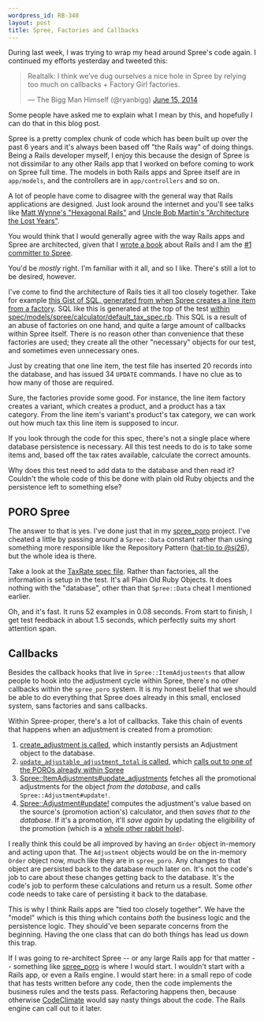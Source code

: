 ```yaml
--- 
wordpress_id: RB-348
layout: post
title: Spree, Factories and Callbacks
---
```


During last week, I was trying to wrap my head around Spree's code again. I continued my efforts yesterday and tweeted this:

<blockquote class="twitter-tweet" lang="en"><p>Realtalk: I think we’ve dug ourselves a nice hole in Spree by relying too much on callbacks + Factory Girl factories.</p>&mdash; The Bigg Man Himself (@ryanbigg) <a href="https://twitter.com/ryanbigg/statuses/478316786576674816">June 15, 2014</a></blockquote>
<script async src="//platform.twitter.com/widgets.js" charset="utf-8"></script>

Some people have asked me to explain what I mean by this, and hopefully I can do that in this blog post. 

Spree is a pretty complex chunk of code which has been built up over the past 6 years and it's always been based off "the Rails way" of doing things. Being a Rails developer myself, I enjoy this because the design of Spree is not dissimilar to any other Rails app that I worked on before coming to work on Spree full time. The models in both Rails apps and Spree itself are in `app/models`, and the controllers are in `app/controllers` and so on.

A lot of people have come to disagree with the general way that Rails applications are designed. Just look around the internet and you'll see talks like [Matt Wynne's "Hexagonal Rails"](https://www.youtube.com/watch?v=CGN4RFkhH2M&feature=kp) and [Uncle Bob Martin's "Architecture the Lost Years"](http://www.confreaks.com/videos/759-rubymidwest2011-keynote-architecture-the-lost-years).

You would think that I would generally agree with the way Rails apps and Spree are architected, given that I [wrote a book](https://manning.com/bigg2) about Rails and I am the [#1 committer to Spree](https://github.com/spree/spree/graphs/contributors).

You'd be *mostly* right. I'm familiar with it all, and so I like. There's still a lot to be desired, however.

I've come to find the architecture of Rails ties it all too closely together. Take for example [this Gist of SQL, generated from when Spree creates a line item from a factory](https://gist.github.com/radar/00e321fb4be0c20666aa). SQL like this is generated at the top of the test [within spec/models/spree/calculator/default_tax_spec.rb](https://github.com/spree/spree/blob/4687e608b49236c2850500b026a9fbbab37dc96c/core/spec/models/spree/calculator/default_tax_spec.rb). This SQL is a result of an abuse of factories on one hand, and quite a large amount of callbacks within Spree itself. There is no reason other than convenience that these factories are used; they create all the other "necessary" objects for our test, and sometimes even unnecessary ones. 

Just by creating that one line item, the test file has inserted 20 records into the database, and has issued 34 `UPDATE` commands. I have no clue as to how many of those are required.

Sure, the factories provide some good. For instance, the line item factory creates a variant, which creates a product, and a product has a tax category. From the line item's variant's product's tax category, we can work out how much tax this line item is supposed to incur.

If you look through the code for this spec, there's not a single place where database persistence is necessary. All this test needs to do is to take some items and, based off the tax rates available, calculate the correct amounts.

Why does this test need to add data to the database and then read it? Couldn't the whole code of this be done with plain old Ruby objects and the persistence left to something else?

## PORO Spree

The answer to that is yes. I've done just that in my [spree_poro](https://github.com/radar/spree_poro) project. I've cheated a little by passing around a `Spree::Data` constant rather than using something more responsible like the Repository Pattern ([hat-tip to @sj26](https://twitter.com/sj26/status/478462521343348737)), but the whole idea is there.

Take a look at the [TaxRate spec file](https://github.com/radar/spree_poro/blob/master/spec/spree/tax_rate_spec.rb). Rather than factories, all the information is setup in the test. It's all Plain Old Ruby Objects. It does nothing with the "database", other than that `Spree::Data` cheat I mentioned earlier.

Oh, and it's fast. It runs 52 examples in 0.08 seconds. From start to finish, I get test feedback in about 1.5 seconds, which perfectly suits my short attention span.

## Callbacks

Besides the callback hooks that live in `Spree::ItemAdjustments` that allow people to hook into the adjustment cycle within Spree, there's no other callbacks within the `spree_poro` system. It is my honest belief that we should be able to do everything that Spree does already in this small, enclosed system, sans factories and sans callbacks.

Within Spree-proper, there's a lot of callbacks. Take this chain of events that happens when an adjustment is created from a promotion:

1. [create_adjustment is called](https://github.com/spree/spree/blob/4687e608b49236c2850500b026a9fbbab37dc96c/core/app/models/spree/promotion/actions/create_item_adjustments.rb#L32), which instantly persists an Adjustment object to the database.
2. [`update_adjustable_adjustment_total` is called](https://github.com/spree/spree/blob/4687e608b49236c2850500b026a9fbbab37dc96c/core/app/models/spree/adjustment.rb#L42), which [calls out to one of the POROs already within Spree](https://github.com/spree/spree/blob/4687e608b49236c2850500b026a9fbbab37dc96c/core/app/models/spree/adjustment.rb#L101-L104)
3. [Spree::ItemAdjustments#update_adjustments](https://github.com/spree/spree/blob/4687e608b49236c2850500b026a9fbbab37dc96c/core/app/models/spree/item_adjustments.rb#L38-L45) fetches all the promotional adjustments for the object *from the database*, and calls `Spree::Adjustment#update!`.
4. [Spree::Adjustment#update!](https://github.com/spree/spree/blob/4687e608b49236c2850500b026a9fbbab37dc96c/core/app/models/spree/adjustment.rb#L84-L97) computes the adjustment's value based on the source's (promotion action's) calculator, and then *saves that to the database*. If it's a promotion, it'll *save again* by updating the eligibility of the promotion (which is a [whole other rabbit hole](https://github.com/spree/spree/blob/4687e608b49236c2850500b026a9fbbab37dc96c/core/app/models/spree/promotion.rb#L72-L75)).

I really think this could be all improved by having an `Order` object in-memory and acting upon that. The `Adjustment` objects would be on the in-memory `Order` object now, much like they are in `spree_poro`. Any changes to that object are persisted back to the database much later on. It's not the code's job to care about these changes getting back to the database. It's the code's job to perform these calculations and return us a result. Some *other* code needs to take care of persisting it back to the database.

This is why I think Rails apps are "tied too closely together". We have the "model" which is this thing which contains *both* the business logic and the persistence logic. They should've been separate concerns from the beginning. Having the one class that can do both things has lead us down this trap.

If I was going to re-architect Spree -- or any large Rails app for that matter -- something like [spree_poro](https://github.com/radar/spree_poro) is where I would start. I wouldn't start with a Rails app, or even a Rails engine. I would start here: in a small repo of code that has tests written before any code, then the code implements the business rules and the tests pass. Refactoring happens then, because otherwise [CodeClimate](https://codeclimate.com/github/radar/spree_poro) would say nasty things about the code. The Rails engine can call out to it later.





